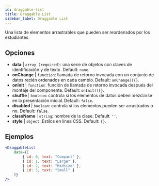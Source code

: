 ```yaml
---
id: draggable-list 
title: Draggable List
sidebar_label: Draggable List
---
```


Una lista de elementos arrastrables que pueden ser reordenados por los estudiantes.

## Opciones

* __data__ | `array (required)`: una serie de objetos con claves de identificación y de texto. Default: `none`.
* __onChange__ | `function`: llamada de retorno invocada con un conjunto de datos recién ordenados en cada cambio. Default: `onChange(){}`.
* __onInit__ | `function`: función de llamada de retorno invocada después del montaje del componente. Default: `onInit(){}`.
* __shuffle__ | `boolean`: controla si los elementos de datos deben mezclarse en la presentación inicial. Default: `false`.
* __disabled__ | `boolean`: controla si los elementos pueden ser arrastrados o no. Default: `false`.
* __className__ | `string`: nombre de la clase. Default: `''`.
* __style__ | `object`: Estilos en línea CSS. Default: `{}`.


## Ejemplos

```jsx live
<DraggableList
    data={[
        { id: 0, text: "Compact" },
        { id: 1, text: "Large" },
        { id: 2, text: "Midsize" },
        { id: 3, text: "Small" }
    ]}
/>
```

